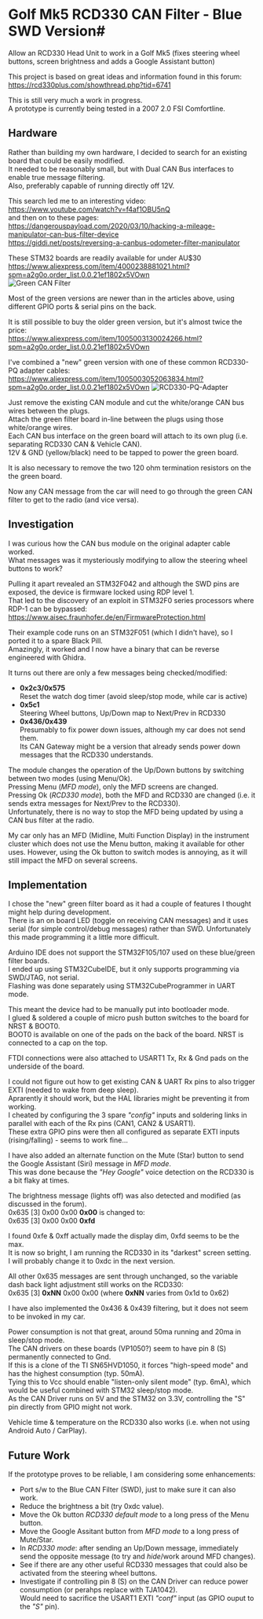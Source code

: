 # Golf Mk5 RCD330 CAN Filter - Blue SWD Version#
Allow an RCD330 Head Unit to work in a Golf Mk5 (fixes steering wheel buttons, screen brightness and adds a Google Assistant button)

This project is based on great ideas and information found in this forum:<BR>
https://rcd330plus.com/showthread.php?tid=6741

This is still very much a work in progress.<BR>
A prototype is currently being tested in a 2007 2.0 FSI Comfortline.
	
## Hardware ##

Rather than building my own hardware, I decided to search for an existing board that could be easily modified.<BR>
It needed to be reasonably small, but with Dual CAN Bus interfaces to enable true message filtering.<BR>
Also, preferably capable of running directly off 12V.

This search led me to an interesting video:<BR>
 https://www.youtube.com/watch?v=f4af1OBU5nQ<BR>
and then on to these pages:<BR>
 https://dangerouspayload.com/2020/03/10/hacking-a-mileage-manipulator-can-bus-filter-device<BR>
 https://giddi.net/posts/reversing-a-canbus-odometer-filter-manipulator

These STM32 boards are readily available for under AU$30<BR>
  https://www.aliexpress.com/item/4000238881021.html?spm=a2g0o.order_list.0.0.21ef1802x5VOwn<BR>
![Green CAN Filter](pics/Dual_CAN_Filter_small.png)
	
Most of the green versions are newer than in the articles above, using different GPIO ports & serial pins on the back.

It is still possible to buy the older green version, but it's almost twice the price:<BR>
  https://www.aliexpress.com/item/1005003130024266.html?spm=a2g0o.order_list.0.0.21ef1802x5VOwn

I've combined a "new" green version with one of these common RCD330-PQ adapter cables:<BR>
  https://www.aliexpress.com/item/1005003052063834.html?spm=a2g0o.order_list.0.0.21ef1802x5VOwn
![RCD330-PQ-Adapter](pics/RCD330_CAN_Adapter_small.png)
	
Just remove the existing CAN module and cut the white/orange CAN bus wires between the plugs.<BR>
Attach the green filter board in-line between the plugs using those white/orange wires.<BR>
Each CAN bus interface on the green board will attach to its own plug (i.e. separating RCD330 CAN & Vehicle CAN).<BR>
12V & GND (yellow/black) need to be tapped to power the green board.<BR>

It is also necessary to remove the two 120 ohm termination resistors on the the green board.

Now any CAN message from the car will need to go through the green CAN filter to get to the radio (and vice versa).


## Investigation ##

I was curious how the CAN bus module on the original adapter cable worked.<BR>
What messages was it mysteriously modifying to allow the steering wheel buttons to work?

Pulling it apart revealed an STM32F042 and although the SWD pins are exposed, the device is firmware locked using RDP level 1.<BR>
That led to the discovery of an exploit in STM32F0 series processors where RDP-1 can be bypassed:<BR>
https://www.aisec.fraunhofer.de/en/FirmwareProtection.html

Their example code runs on an STM32F051 (which I didn't have), so I ported it to a spare Black Pill.<BR>
Amazingly, it worked and I now have a binary that can be reverse engineered with Ghidra.

It turns out there are only a few messages being checked/modified:<BR>
* <B>0x2c3/0x575</B><BR>Reset the watch dog timer (avoid sleep/stop mode, while car is active)<BR>
* <B>0x5c1</B><BR>Steering Wheel buttons, Up/Down map to Next/Prev in RCD330<BR>
* <B>0x436/0x439</B><BR>Presumably to fix power down issues, although my car does not send them.<BR>
Its CAN Gateway might be a version that already sends power down messages that the RCD330 understands.

The module changes the operation of the Up/Down buttons by switching between two modes (using Menu/Ok).<BR>
Pressing Menu (*MFD mode*), only the MFD screens are changed.<BR>
Pressing Ok (*RCD330 mode*), both the MFD and RCD330 are changed (i.e. it sends extra messages for Next/Prev to the RCD330).<BR>
Unfortunately, there is no way to stop the MFD being updated by using a CAN bus filter at the radio.

My car only has an MFD (Midline, Multi Function Display) in the instrument cluster which does not use the Menu button, making it available for other uses.  However, using the Ok button to switch modes is annoying, as it will still impact the MFD on several screens.<BR>


## Implementation ##

I chose the "new" green filter board as it had a couple of features I thought might help during development.<BR>
There is an on board LED (toggle on receiving CAN messages) and it uses serial (for simple control/debug messages) rather than SWD.  Unfortunately this made programming it a little more difficult.

Arduino IDE does not support the STM32F105/107 used on these blue/green filter boards.<BR>
I ended up using STM32CubeIDE, but it only supports programming via SWD/JTAG, not serial.<BR>
Flashing was done separately using STM32CubeProgrammer in UART mode.<BR>

This meant the device had to be manually put into bootloader mode.<BR>
I glued & soldered a couple of micro push button switches to the board for NRST & BOOT0.<BR>
BOOT0 is available on one of the pads on the back of the board.  NRST is connected to a cap on the top. 

FTDI connections were also attached to USART1 Tx, Rx & Gnd pads on the underside of the board.<BR>

I could not figure out how to get existing CAN & UART Rx pins to also trigger EXTI (needed to wake from deep sleep).<BR>
Aprarently it should work, but the HAL libraries might be preventing it from working.<BR>
I cheated by configuring the 3 spare *"config"* inputs and soldering links in parallel with each of the Rx pins (CAN1, CAN2 & USART1).<BR>
These extra GPIO pins were then all configured as separate EXTI inputs (rising/falling) - seems to work fine...

I have also added an alternate function on the Mute (Star) button to send the Google Assistant (Siri) message in *MFD mode*.<BR>
This was done because the *"Hey Google"* voice detection on the RCD330 is a bit flaky at times.

The brightness message (lights off) was also detected and modified (as discussed in the forum).<BR>
0x635 [3] 0x00 0x00 <B>0x00</B> is changed to:<BR>
0x635 [3] 0x00 0x00 <B>0xfd</B><BR>

I found 0xfe & 0xff actually made the display dim, 0xfd seems to be the max.<BR>
It is now so bright, I am running the RCD330 in its "darkest" screen setting.<BR>
I will probably change it to 0xdc in the next version.

All other 0x635 messages are sent through unchanged, so the variable dash back light adjustment still works on the RCD330:<BR>
0x635 [3] <B>0xNN</B> 0x00 0x00 (where <B>0xNN</B> varies from 0x1d to 0x62)<BR>

I have also implemented the 0x436 & 0x439 filtering, but it does not seem to be invoked in my car.

Power consumption is not that great, around 50ma running and 20ma in sleep/stop mode.<BR>
The CAN drivers on these boards (VP1050?) seem to have pin 8 (S) permanently connected to Gnd.<BR>
If this is a clone of the TI SN65HVD1050, it forces "high-speed mode" and has the highest consumption (typ. 50mA).<BR>
Tying this to Vcc should enable "listen-only silent mode" (typ. 6mA), which would be useful combined with STM32 sleep/stop mode.<BR>
As the CAN Driver runs on 5V and the STM32 on 3.3V, controlling the "S" pin directly from GPIO might not work.
	
Vehicle time & temperature on the RCD330 also works (i.e. when not using Android Auto / CarPlay).


## Future Work ##

If the prototype proves to be reliable, I am considering some enhancements:

* Port s/w to the Blue CAN Filter (SWD), just to make sure it can also work.
* Reduce the brightness a bit (try 0xdc value).
* Move the Ok button *RCD330 default mode* to a long press of the Menu button.
* Move the Google Assitant button from *MFD mode* to a long press of Mute/Star.
* In *RCD330 mode*: after sending an Up/Down message, immediately send the opposite message (to try and *hide*/work around MFD changes).
* See if there are any other useful RCD330 messages that could also be activated from the steering wheel buttons.
* Investigate if controlling pin 8 (S) on the CAN Driver can reduce power consumption (or perahps replace with TJA1042).<BR>
  Would need to sacrifice the USART1 EXTI *"conf"* input (as GPIO ouput to the *"S"* pin).
